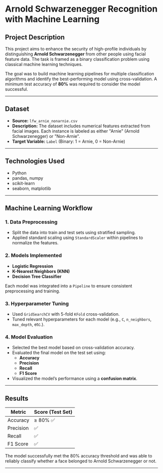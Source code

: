# Arnold Schwarzenegger Recognition with Machine Learning

##  Project Description
This project aims to enhance the security of high-profile individuals by distinguishing **Arnold Schwarzenegger** from other people using facial feature data. The task is framed as a binary classification problem using classical machine learning techniques.

The goal was to build machine learning pipelines for multiple classification algorithms and identify the best-performing model using cross-validation. A minimum test accuracy of **80%** was required to consider the model successful.

---

##  Dataset
- **Source:** `lfw_arnie_nonarnie.csv`
- **Description:** The dataset includes numerical features extracted from facial images. Each instance is labeled as either "Arnie" (Arnold Schwarzenegger) or "Non-Arnie".
- **Target Variable:** `Label` (Binary: 1 = Arnie, 0 = Non-Arnie)

---

##  Technologies Used
- Python
- pandas, numpy
- scikit-learn
- seaborn, matplotlib

---

##  Machine Learning Workflow

### 1. Data Preprocessing
- Split the data into train and test sets using stratified sampling.
- Applied standard scaling using `StandardScaler` within pipelines to normalize the features.

### 2. Models Implemented
- **Logistic Regression**
- **K-Nearest Neighbors (KNN)**
- **Decision Tree Classifier**

Each model was integrated into a `Pipeline` to ensure consistent preprocessing and training.

### 3. Hyperparameter Tuning
- Used `GridSearchCV` with 5-fold `KFold` cross-validation.
- Tuned relevant hyperparameters for each model (e.g., `C`, `n_neighbors`, `max_depth`, etc.).

### 4. Model Evaluation
- Selected the best model based on cross-validation accuracy.
- Evaluated the final model on the test set using:
  - **Accuracy**
  - **Precision**
  - **Recall**
  - **F1 Score**
- Visualized the model’s performance using a **confusion matrix**.

---

##  Results

| Metric       | Score (Test Set) |
|--------------|------------------|
| Accuracy     | ≥ 80% ✅         |
| Precision    | ✅               |
| Recall       | ✅               |
| F1 Score     | ✅               |

The model successfully met the 80% accuracy threshold and was able to reliably classify whether a face belonged to Arnold Schwarzenegger or not.

---

